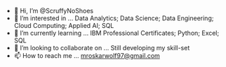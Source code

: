 - 👋 Hi, I’m @ScruffyNoShoes
- 👀 I’m interested in ... Data Analytics; Data Science; Data Engineering; Cloud Computing; Applied AI; SQL
- 🌱 I’m currently learning ... IBM Professional Certificates; Python; Excel; SQL
- 💞️ I’m looking to collaborate on ... Still developing my skill-set
- 📫 How to reach me ... mroskarwolf97@gmail.com

<!---
ScruffyNoShoes/ScruffyNoShoes is a ✨ special ✨ repository because its `README.md` (this file) appears on your GitHub profile.
You can click the Preview link to take a look at your changes.
--->
